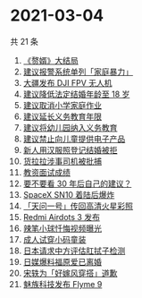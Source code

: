# 2021-03-04

共 21 条

<!-- BEGIN ZHIHUSEARCH -->
<!-- 最后更新时间 Thu Mar 04 2021 16:10:31 GMT+0800 (China Standard Time) -->
1. [《赘婿》大结局](https://www.zhihu.com/search?q=赘婿)
1. [建议报警系统单列「家庭暴力」](https://www.zhihu.com/search?q=家庭暴力)
1. [大疆发布 DJI FPV 无人机](https://www.zhihu.com/search?q=fpv)
1. [建议降低法定结婚年龄至 18 岁](https://www.zhihu.com/search?q=法定结婚年龄)
1. [建议取消小学家庭作业](https://www.zhihu.com/search?q=小学家庭作业)
1. [建议延长义务教育年限](https://www.zhihu.com/search?q=延长义务教育)
1. [建议将幼儿园纳入义务教育](https://www.zhihu.com/search?q=幼儿园义务教育)
1. [建议禁止向儿童提供电子产品](https://www.zhihu.com/search?q=儿童电子产品)
1. [新人用汉服照登记结婚被拒](https://www.zhihu.com/search?q=汉服登记结婚)
1. [货拉拉涉事司机被批捕](https://www.zhihu.com/search?q=货拉拉司机被捕)
1. [教资面试成绩](https://www.zhihu.com/search?q=教资面试成绩)
1. [要不要看 30 年后自己的建议？](https://www.zhihu.com/search?q=奇葩说)
1. [SpaceX SN10 着陆后爆炸](https://www.zhihu.com/search?q=spacex)
1. [「天问一号」传回高清火星彩照](https://www.zhihu.com/search?q=天问一号)
1. [Redmi Airdots 3 发布](https://www.zhihu.com/search?q=airdots3)
1. [辣笔小球忏悔视频曝光](https://www.zhihu.com/search?q=辣笔小球)
1. [成人试穿小码童装](https://www.zhihu.com/search?q=优衣库童装)
1. [日本请求中方评估肛拭子检测](https://www.zhihu.com/search?q=肛拭子)
1. [日媒爆料福原爱已离婚](https://www.zhihu.com/search?q=福原爱)
1. [宋轶为「好嫁风穿搭」道歉](https://www.zhihu.com/search?q=宋轶道歉)
1. [魅族科技发布 Flyme 9](https://www.zhihu.com/search?q=flyme9)
<!-- END ZHIHUSEARCH -->
